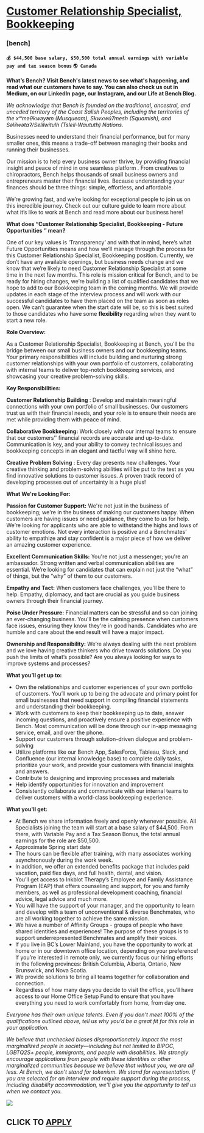# [Customer Relationship Specialist, Bookkeeping](https://www.remotewlb.com/apply/customer-relationship-specialist-bookkeeping-35006)  
### [bench]  
#### `💰 $44,500 base salary, $50,500 total annual earnings with variable pay and tax season bonus` `🌎 Canada`  

**What’s Bench? Visit Bench's latest news to see what's happening, and read what our customers have to say. You can also check us out in Medium, on our LinkedIn page, our Instagram, and our Life at Bench Blog.**

_We acknowledge that Bench is founded on the traditional, ancestral, and unceded territory of the Coast Salish Peoples, including the territories of the xʷməθkwəy̓əm (Musqueam), Skwxwú7mesh_ _(Squamish), and Səl̓ílwətaʔ/Selilwitulh (Tsleil-Waututh) Nations._

Businesses need to understand their financial performance, but for many smaller ones, this means a trade-off between managing their books and running their businesses.

Our mission is to help every business owner thrive, by providing financial insight and peace of mind in one seamless platform _._ From creatives to chiropractors, Bench helps thousands of small business owners and entrepreneurs master their financial lives. Because understanding your finances should be three things: simple, effortless, and affordable.

We’re growing fast, and we’re looking for exceptional people to join us on this incredible journey. Check out our culture guide to learn more about what it’s like to work at Bench and read more about our business here!

**What does “Customer Relationship Specialist, Bookkeeping - Future** **Opportunities** **” mean?**

One of our key values is ‘Transparency’ and with that in mind, here’s what Future Opportunities means and how we’ll manage through the process for this Customer Relationship Specialist, Bookkeeping position. Currently, we don’t have any available openings, but business needs change and we know that we’re likely to need Customer Relationship Specialist at some time in the next few months. This role is mission critical for Bench, and to be ready for hiring changes, we’re building a list of qualified candidates that we hope to add to our Bookkeeping team in the coming months. We will provide updates in each stage of the interview process and will work with our successful candidates to have them placed on the team as soon as roles open. We can’t guarantee when the start date will be, so this is best suited to those candidates who have some **flexibility** regarding when they want to start a new role.

**Role Overview:**

As a Customer Relationship Specialist, Bookkeeping at Bench, you'll be the bridge between our small business owners and our bookkeeping teams. Your primary responsibilities will include building and nurturing strong customer relationships with your own portfolio of customers, collaborating with internal teams to deliver top-notch bookkeeping services, and showcasing your creative problem-solving skills.

**Key Responsibilities:**

**Customer Relationship Building** : Develop and maintain meaningful connections with your own portfolio of small businesses. Our customers trust us with their financial needs, and your role is to ensure their needs are met while providing them with peace of mind.

**Collaborative Bookkeeping:** Work closely with our internal teams to ensure that our customers’' financial records are accurate and up-to-date. Communication is key, and your ability to convey technical issues and bookkeeping concepts in an elegant and tactful way will shine here.

**Creative Problem Solving** : Every day presents new challenges. Your creative thinking and problem-solving abilities will be put to the test as you find innovative solutions to customer issues. A proven track record of developing processes out of uncertainty is a huge plus!

**What We're Looking For:**

**Passion for Customer Support:** We're not just in the business of bookkeeping; we're in the business of making our customers happy. When customers are having issues or need guidance, they come to us for help. We’re looking for applicants who are able to withstand the highs and lows of customer emotions. Not every interaction is positive and a Benchmates’ ability to empathize and stay confident is a major piece of how we deliver an amazing customer experience.

**Excellent Communication Skills:** You're not just a messenger; you're an ambassador. Strong written and verbal communication abilities are essential. We’re looking for candidates that can explain not just the “what” of things, but the “why” of them to our customers.

**Empathy and Tact:** When customers face challenges, you'll be there to help. Empathy, diplomacy, and tact are crucial as you guide business owners through their financial journey.

**Poise Under Pressure:** Financial matters can be stressful and so can joining an ever-changing business. You'll be the calming presence when customers face issues, ensuring they know they're in good hands. Candidates who are humble and care about the end result will have a major impact.

**Ownership and Responsibility:** We’re always dealing with the next problem and we love having creative thinkers who drive towards solutions. Do you push the limits of what’s possible? Are you always looking for ways to improve systems and processes?

**What you’ll get up to:**

  * Own the relationships and customer experiences of your own portfolio of customers. You’ll work up to being the advocate and primary point for small businesses that need support in compiling financial statements and understanding their bookkeeping.
  * Work with customers to keep their bookkeeping up to date, answer incoming questions, and proactively ensure a positive experience with Bench. Most communication will be done through our in-app messaging service, email, and over the phone.
  * Support our customers through solution-driven dialogue and problem-solving
  * Utilize platforms like our Bench App, SalesForce, Tableau, Slack, and Confluence (our internal knowledge base) to complete daily tasks, prioritize your work, and provide your customers with financial insights and answers.
  * Contribute to designing and improving processes and materials
  * Help identify opportunities for innovation and improvement
  * Consistently collaborate and communicate with our internal teams to deliver customers with a world-class bookkeeping experience.

**What you'll get:**

  * At Bench we share information freely and openly whenever possible. All Specialists joining the team will start at a base salary of $44,500. From there, with Variable Pay and a Tax Season Bonus, the total annual earnings for the role are $50,500.
  * Approximate Spring start date
  * The hours can be flexible after training, with many associates working asynchronously during the work week. 
  * In addition, we offer an extended benefits package that includes paid vacation, paid flex days, and full health, dental, and vision. 
  * You’ll get access to Inkblot Therapy’s Employee and Family Assistance Program (EAP) that offers counseling and support, for you and family members, as well as professional development coaching, financial advice, legal advice and much more.
  * You will have the support of your manager, and the opportunity to learn and develop with a team of unconventional & diverse Benchmates, who are all working together to achieve the same mission.
  * We have a number of Affinity Groups - groups of people who have shared identities and experiences! The purpose of these groups is to support underrepresented Benchmates and amplify their voices.
  * If you live in BC’s Lower Mainland, you have the opportunity to work at home or in our downtown office location, depending on your preference! If you’re interested in remote only, we currently focus our hiring efforts in the following provinces: British Columbia, Alberta, Ontario, New Brunswick, and Nova Scotia.
  * We provide solutions to bring all teams together for collaboration and connection. 
  * Regardless of how many days you decide to visit the office, you’ll have access to our Home Office Setup Fund to ensure that you have everything you need to work comfortably from home, from day one.

_Everyone has their own unique talents. Even if you don’t meet 100% of the qualifications outlined above, tell us why you’d be a great fit for this role in your application._

_We believe that unchecked biases disproportionately impact the most marginalized people in society—including but not limited to BIPOC, LGBTQ2S+ people, immigrants, and people with disabilities. We strongly encourage applications from people with these identities or other marginalized communities because we believe that without you, we are all less. At Bench, we don’t stand for tokenism. We stand for representation. If you are selected for an interview and require support during the process, including disability accommodation, we'll give you the opportunity to tell us when we contact you._

![](https://remotive.com/job/track/1899789/blank.gif?source=public_api)  
## CLICK TO [APPLY](https://www.remotewlb.com/apply/customer-relationship-specialist-bookkeeping-35006)

